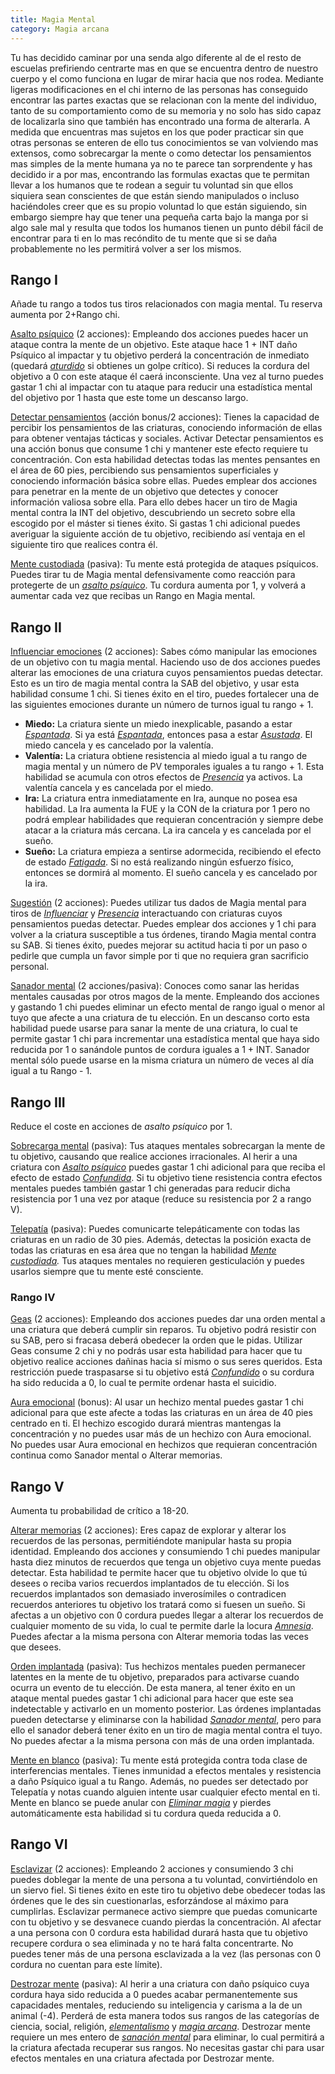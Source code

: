 ```yaml
---
title: Magia Mental
category: Magia arcana
---
```


Tu has decidido caminar por una senda algo diferente al de el resto de escuelas prefiriendo centrarte mas en que se encuentra dentro de nuestro cuerpo y el como funciona en lugar de mirar hacia que nos rodea. Mediante ligeras modificaciones en el chi interno de las personas has conseguido encontrar las partes exactas que se relacionan con la mente del individuo, tanto de su comportamiento como de su memoria y no solo has sido capaz de localizarla sino que también has encontrado una forma de alterarla. A medida que encuentras mas sujetos en los que poder practicar sin que otras personas se enteren de ello tus conocimientos se van volviendo mas extensos, como sobrecargar la mente o como detectar los pensamientos mas simples de la mente humana ya no te parece tan sorprendente y has decidido ir a por mas, encontrando las formulas exactas que te permitan llevar a los humanos que te rodean a seguir tu voluntad sin que ellos siquiera sean conscientes de que están siendo manipulados o incluso haciéndoles creer que es su propio voluntad lo que están siguiendo, sin embargo siempre hay que tener una pequeña carta bajo la manga por si algo sale mal y resulta que todos los humanos tienen un punto débil fácil de encontrar para ti en lo mas recóndito de tu mente que si se daña probablemente no les permitirá volver a ser los mismos.

## Rango I

Añade tu rango a todos tus tiros relacionados con magia mental. Tu reserva aumenta por 2+Rango chi. 

<u>Asalto psíquico</u> (2 acciones): Empleando dos acciones puedes hacer un ataque contra la mente de un objetivo. Este ataque hace 1 + INT daño Psíquico al impactar y tu objetivo perderá la concentración de inmediato (quedará *[aturdido](https://raldamain.com/rules/Reglas%20principales/Efectos%20de%20estado.html#aturdida)* si obtienes un golpe crítico). Si reduces la cordura del objetivo a 0 con este ataque él caerá inconsciente. Una vez al turno puedes gastar 1 chi al impactar con tu ataque para reducir una estadística mental del objetivo por 1 hasta que este tome un descanso largo.

<u>Detectar pensamientos</u> (acción bonus/2 acciones): Tienes la capacidad de percibir los pensamientos de las criaturas, conociendo información de ellas para obtener ventajas tácticas y sociales. Activar Detectar pensamientos es una acción bonus que consume 1 chi y mantener este efecto requiere tu concentración. Con esta habilidad detectas todas las mentes pensantes en el área de 60 pies, percibiendo sus pensamientos superficiales y conociendo información básica sobre ellas. Puedes emplear dos acciones para penetrar en la mente de un objetivo que detectes y conocer información valiosa sobre ella. Para ello debes hacer un tiro de Magia mental contra la INT del objetivo, descubriendo un secreto sobre ella escogido por el máster si tienes éxito. Si gastas 1 chi adicional puedes averiguar la siguiente acción de tu objetivo, recibiendo así ventaja en el siguiente tiro que realices contra él.

<u>Mente custodiada</u> (pasiva): Tu mente está protegida de ataques psíquicos. Puedes tirar tu de Magia mental defensivamente como reacción para protegerte de un *[asalto psíquico](https://raldamain.com/rules/Rangos/Magia%20arcana/magia%20mental.html#rango-i)*. Tu cordura aumenta por 1, y volverá a aumentar cada vez que recibas un Rango en Magia mental.

## Rango II  

<u>Influenciar emociones</u> (2 acciones): Sabes cómo manipular las emociones de un objetivo con tu magia mental. Haciendo uso de dos acciones puedes alterar las emociones de una criatura cuyos pensamientos puedas detectar. Esto es un tiro de magia mental contra la SAB del objetivo, y usar esta habilidad consume 1 chi. Si tienes éxito en el tiro, puedes fortalecer una de las siguientes emociones durante un número de turnos igual tu rango + 1. 

- **Miedo:** La criatura siente un miedo inexplicable, pasando a estar *[Espantada](https://raldamain.com/rules/Reglas%20principales/Efectos%20de%20estado.html#espantada)*. Si ya está *[Espantada](https://raldamain.com/rules/Reglas%20principales/Efectos%20de%20estado.html#espantada)*, entonces pasa a estar *[Asustada](https://raldamain.com/rules/Reglas%20principales/Efectos%20de%20estado.html#asustada)*. El miedo cancela y es cancelado por la valentía.
- **Valentía:** La criatura obtiene resistencia al miedo igual a tu rango de magia mental y un número de PV temporales iguales a tu rango + 1. Esta habilidad se acumula con otros efectos de *[Presencia](https://raldamain.com/rules/Rangos/Social/presencia.html)* ya activos. La valentía cancela y es cancelada por el miedo. 
- **Ira:** La criatura entra inmediatamente en Ira, aunque no posea esa habilidad. La Ira aumenta la FUE y la CON de la criatura por 1 pero no podrá emplear habilidades que requieran concentración y siempre debe atacar a la criatura más cercana. La ira cancela y es cancelada por el sueño. 
- **Sueño:** La criatura empieza a sentirse adormecida, recibiendo el efecto de estado *[Fatigada](https://raldamain.com/rules/Reglas%20principales/Efectos%20de%20estado.html#fatigada)*. Si no está realizando ningún esfuerzo físico, entonces se dormirá al momento. El sueño cancela y es cancelado por la ira. 

<u>Sugestión</u> (2 acciones): Puedes utilizar tus dados de Magia mental para tiros de *[Influenciar](https://raldamain.com/rules/Rangos/Social/influenciar.html)* y *[Presencia](https://raldamain.com/rules/Rangos/Social/presencia.html)* interactuando con criaturas cuyos pensamientos puedas detectar. Puedes emplear dos acciones y 1 chi para volver a la criatura susceptible a tus órdenes, tirando Magia mental contra su SAB. Si tienes éxito, puedes mejorar su actitud hacia ti por un paso o pedirle que cumpla un favor simple por ti que no requiera gran sacrificio personal.  

<u>Sanador mental</u> (2 acciones/pasiva): Conoces como sanar las heridas mentales causadas por otros magos de la mente. Empleando dos acciones y gastando 1 chi puedes eliminar un efecto mental de rango igual o menor al tuyo que afecte a una criatura de tu elección. En un descanso corto esta habilidad puede usarse para sanar la mente de una criatura, lo cual te permite gastar 1 chi para incrementar una estadística mental que haya sido reducida por 1 o sanándole puntos de cordura iguales a 1 + INT. Sanador mental sólo puede usarse en la misma criatura un número de veces al día igual a tu Rango - 1.  

## Rango III  

Reduce el coste en acciones de *asalto psíquico* por 1.

<u>Sobrecarga mental</u> (pasiva): Tus ataques mentales sobrecargan la mente de tu objetivo, causando que realice acciones irracionales. Al herir a una criatura con *[Asalto psíquico](https://raldamain.com/rules/Rangos/Magia%20arcana/magia%20mental.html#rango-i)* puedes gastar 1 chi adicional para que reciba el efecto de estado *[Confundida](https://raldamain.com/rules/Reglas%20principales/Efectos%20de%20estado.html#confundida)*. Si tu objetivo tiene resistencia contra efectos mentales puedes también gastar 1 chi generadas para reducir dicha resistencia por 1 una vez por ataque (reduce su resistencia por 2 a rango V). 

<u>Telepatía</u> (pasiva): Puedes comunicarte telepáticamente con todas las criaturas en un radio de 30 pies. Además, detectas la posición exacta de todas las criaturas en esa área que no tengan la habilidad *[Mente custodiada](https://raldamain.com/rules/Rangos/Magia%20arcana/magia%20mental.html#rango-i).* Tus ataques mentales no requieren gesticulación y puedes usarlos siempre que tu mente esté consciente.  

### Rango IV

<u>Geas</u> (2 acciones): Empleando dos acciones puedes dar una orden mental a una criatura que deberá cumplir sin reparos. Tu objetivo podrá resistir con su SAB, pero si fracasa deberá obedecer la orden que le pidas. Utilizar Geas consume 2 chi y no podrás usar esta habilidad para hacer que tu objetivo realice acciones dañinas hacia sí mismo o sus seres queridos. Esta restricción puede traspasarse si tu objetivo está *[Confundido](https://raldamain.com/rules/Reglas%20principales/Efectos%20de%20estado.html#confundida)* o su cordura ha sido reducida a 0, lo cual te permite ordenar hasta el suicidio.  

<u>Aura emocional</u> (bonus): Al usar un hechizo mental puedes gastar 1 chi adicional para que este afecte a todas las criaturas en un área de 40 pies centrado en ti. El hechizo escogido durará mientras mantengas la concentración y no puedes usar más de un hechizo con Aura emocional. No puedes usar Aura emocional en hechizos que requieran concentración continua como Sanador mental o Alterar memorias.  

## Rango V   

Aumenta tu probabilidad de crítico a 18-20. 

<u>Alterar memorias</u> (2 acciones): Eres capaz de explorar y alterar los recuerdos de las personas, permitiéndote manipular hasta su propia identidad. Empleando dos acciones y consumiendo 1 chi puedes manipular hasta diez minutos de recuerdos que tenga un objetivo cuya mente puedas detectar. Esta habilidad te permite hacer que tu objetivo olvide lo que tú desees o reciba varios recuerdos implantados de tu elección. Si los recuerdos implantados son demasiado inverosímiles o contradicen recuerdos anteriores tu objetivo los tratará como si fuesen un sueño. Si afectas a un objetivo con 0 cordura puedes llegar a alterar los recuerdos de cualquier momento de su vida, lo cual te permite darle la locura *[Amnesia](https://raldamain.com/rules/Reglas%20adicionales/locura.html#amnesia)*. Puedes afectar a la misma persona con Alterar memoria todas las veces que desees. 

<u>Orden implantada</u> (pasiva): Tus hechizos mentales pueden permanecer latentes en la mente de tu objetivo, preparados para activarse cuando ocurra un evento de tu elección. De esta manera, al tener éxito en un ataque mental puedes gastar 1 chi adicional para hacer que este sea indetectable y activarlo en un momento posterior. Las órdenes implantadas pueden detectarse y eliminarse con la habilidad *[Sanador mental](https://raldamain.com/rules/Rangos/Magia%20arcana/magia%20mental.html#rango-ii)*, pero para ello el sanador deberá tener éxito en un tiro de magia mental contra el tuyo. No puedes afectar a la misma persona con más de una orden implantada. 

<u>Mente en blanco</u> (pasiva): Tu mente está protegida contra toda clase de interferencias mentales. Tienes inmunidad a efectos mentales y resistencia a daño Psíquico igual a tu Rango. Además, no puedes ser detectado por Telepatía y notas cuando alguien intente usar cualquier efecto mental en ti. Mente en blanco se puede anular con *[Eliminar magia](https://raldamain.com/rules/Rangos/Magia%20arcana/magia%20protectora.html#rango-ii)* y pierdes automáticamente esta habilidad si tu cordura queda reducida a 0.  

## Rango VI  

<u>Esclavizar</u> (2 acciones): Empleando 2 acciones y consumiendo 3 chi puedes doblegar la mente de una persona a tu voluntad, convirtiéndolo en un siervo fiel. Si tienes éxito en este tiro tu objetivo debe obedecer todas las órdenes que le des sin cuestionarlas, esforzándose al máximo para cumplirlas. Esclavizar permanece activo siempre que puedas comunicarte con tu objetivo y se desvanece cuando pierdas la concentración. Al afectar a una persona con 0 cordura esta habilidad durará hasta que tu objetivo recupere cordura o sea eliminada y no te hará falta concentrarte. No puedes tener más de una persona esclavizada a la vez (las personas con 0 cordura no cuentan para este límite). 

<u>Destrozar mente</u> (pasiva): Al herir a una criatura con daño psíquico cuya cordura haya sido reducida a 0 puedes acabar permanentemente sus capacidades mentales, reduciendo su inteligencia y carisma a la de un animal (-4). Perderá de esta manera todos sus rangos de las categorías de ciencia, social, religión, *[elementalismo](https://raldamain.com/rules/Rangos/Elementalismo/)* y *[magia arcana](https://raldamain.com/rules/Rangos/Magia%20arcana/)*. Destrozar mente requiere un mes entero de *[sanación mental]((https://raldamain.com/rules/Rangos/Magia%20arcana/magia%20mental.html#rango-ii))* para eliminar, lo cual permitirá a la criatura afectada recuperar sus rangos. No necesitas gastar chi para usar efectos mentales en una criatura afectada por Destrozar mente.